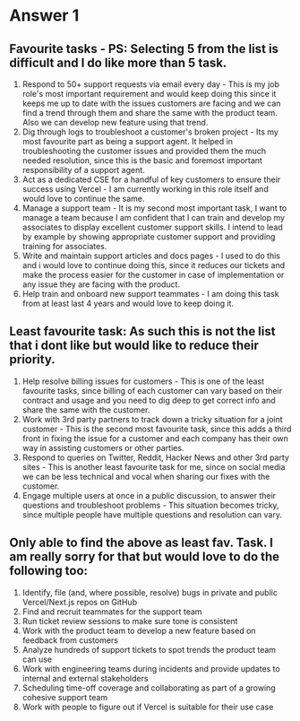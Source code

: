 # Answer 1
## Favourite tasks - PS: Selecting 5 from the list is difficult and I do like more than 5 task.
1. Respond to 50+ support requests via email every day - This is my job role's most important requirement and would keep doing this since it keeps me up to date with the issues customers are facing and we can find a trend through them and share the same with the product team. Also we can develop new feature using that trend.
2. Dig through logs to troubleshoot a customer's broken project - Its my most favourite part as being a support agent. It helped in troubleshooting the customer issues and provided them the much needed resolution, since this is the basic and foremost important responsibility of a support agent.
3. Act as a dedicated CSE for a handful of key customers to ensure their success using Vercel - I am currently working in this role itself and would love to continue the same.
4. Manage a support team - It is my second most important task, I want to manage a team because I am confident that I can train and develop my associates to display excellent customer support skills. I intend to lead by example by showing appropriate customer support and providing training for associates.
5. Write and maintain support articles and docs pages - I used to do this and i would love to continue doing this, since it reduces our tickets and make the process easier for the customer in case of implementation or any issue they are facing with the product.
6. Help train and onboard new support teammates - I am doing this task from at least last 4 years and would love to keep doing it.
## Least favourite task: As such this is not the list that i dont like but would like to reduce their priority.
1. Help resolve billing issues for customers - This is one of the least favourite tasks, since billing of each customer can vary based on their contract and usage and you need to dig deep to get correct info and share the same with the customer.
2. Work with 3rd party partners to track down a tricky situation for a joint customer - This is the second most favourite task, since this adds a third front in fixing the issue for a customer and each company has their own way in assisting customers or other parties.
3. Respond to queries on Twitter, Reddit, Hacker News and other 3rd party sites - This is another least favourite task for me, since on social media we can be less technical and vocal when sharing our fixes with the customer.
4. Engage multiple users at once in a public discussion, to answer their questions and troubleshoot problems - This situation becomes tricky, since multiple people have multiple questions and resolution can vary.
## Only able to find the above as least fav. Task. I am really sorry for that but would love to do the following too:
1. Identify, file (and, where possible, resolve) bugs in private and public Vercel/Next.js repos on GitHub
2. Find and recruit teammates for the support team 
3. Run ticket review sessions to make sure tone is consistent
4. Work with the product team to develop a new feature based on feedback from customers
5. Analyze hundreds of support tickets to spot trends the product team can use
6. Work with engineering teams during incidents and provide updates to internal and external stakeholders
7. Scheduling time-off coverage and collaborating as part of a growing cohesive support team
8. Work with people to figure out if Vercel is suitable for their use case

